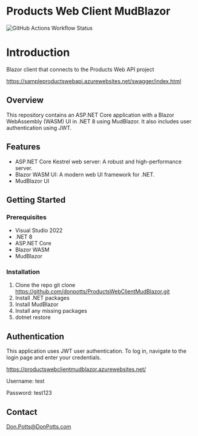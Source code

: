 # Products Web Client MudBlazor

![GitHub Actions Workflow Status](https://img.shields.io/github/actions/workflow/status/donpotts/ProductsWebClientMudBlazor/ProductsWebClientMudBlazor.yml?logo=github)

# Introduction 
Blazor client that connects to the Products Web API project

https://sampleproductswebapi.azurewebsites.net/swagger/index.html

## Overview

This repository contains an ASP.NET Core application with a Blazor WebAssembly (WASM) UI in .NET 8 using MudBlazor. It also includes user authentication using JWT.

## Features

- ASP.NET Core Kestrel web server: A robust and high-performance server.
- Blazor WASM UI: A modern web UI framework for .NET.
- MudBlazor UI

## Getting Started

### Prerequisites

- Visual Studio 2022
- .NET 8
- ASP.NET Core
- Blazor WASM
- MudBlazor

### Installation

1. Clone the repo
  git clone https://github.com/donpotts/ProductsWebClientMudBlazor.git
2. Install .NET packages
3. Install MudBlazor
4. Install any missing packages
5. dotnet restore
   
## Authentication

This application uses JWT user authentication. To log in, navigate to the login page and enter your credentials.

https://productswebclientmudblazor.azurewebsites.net/

Username:  test

Password:  test123

## Contact

Don.Potts@DonPotts.com

